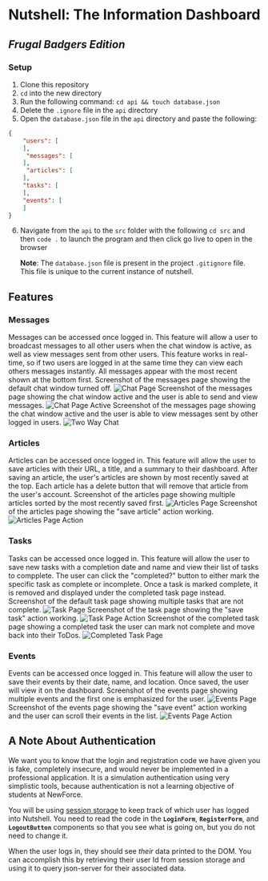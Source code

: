 # Nutshell: The Information Dashboard

## _Frugal Badgers Edition_

### Setup

1. Clone this repository
2. `cd` into the new directory
3. Run the following command: `cd api && touch database.json`
4. Delete the `.ignore` file in the `api` directory
5. Open the `database.json` file in the `api` directory and paste the following:
```json
{
    "users": [
    ],
     "messages": [
    ],
     "articles": [
    ],
    "tasks": [
    ],
    "events": [
    ]
}
```
6. Navigate from the `api` to the `src` folder with the following `cd src` and then `code .` to launch the program and then click go live to open in the browser


    **Note**: The `database.json` file is present in the project `.gitignore` file. This file is unique to the current instance of nutshell.

## Features

### Messages
Messages can be accessed once logged in. This feature will allow a user to broadcast messages to all other users when the chat window is active, as well as view messages sent from other users. This feature works in real-time, so if two users are logged in at the same time they can view each others messages instantly. All messages appear with the most recent shown at the bottom first.
Screenshot of the messages page showing the default chat window turned off.
![Chat Page](/images/Chat-widget.png)
Screenshot of the messages page showing the chat window active and the user is able to send and view messages.
![Chat Page Active](/images/Active-Chat-function.png)
Screenshot of the messages page showing the chat window active and the user is able to view messages sent by other logged in users.
![Two Way Chat](/images/Two-Chats-Active.png)
### Articles
Articles can be accessed once logged in. This feature will allow the user to save articles with their URL, a title, and a summary to their dashboard. After saving an article, the user's articles are shown by most recently saved at the top. Each article has a delete button that will remove that article from the user's account.
Screenshot of the articles page showing multiple articles sorted by the most recently saved first.
![Articles Page](/images/Articles-widget.png)
Screenshot of the articles page showing the "save article" action working.
![Articles Page Action](/images/Add-Article-function.png)
### Tasks
Tasks can be accessed once logged in. This feature will allow the user to save new tasks with a completion date and name and view their list of tasks to compplete. The user can click the "completed?" button to either mark the specific task as complete or incomplete. Once a task is marked complete, it is removed and displayed under the completed task page instead.
Screenshot of the default task page showing multiple tasks that are not complete.
![Task Page](/images/Tasks-widget.png)
Screenshot of the task page showing the "save task" action working.
![Task Page Action](/images/Add-Task-function.png)
Screenshot of the completed task page showing a completed task the user can mark not complete and move back into their ToDos.
![Completed Task Page](/images/Completed-Task-widget.png)
### Events
Events can be accessed once logged in. This feature will allow the user to save their events by their date, name, and location. Once saved, the user will view it on the dashboard.
Screenshot of the events page showing multiple events and the first one is emphasized for the user.
![Events Page](/images/Events-widget.png)
Screenshot of the events page showing the "save event" action working and the user can scroll their events in the list.
![Events Page Action](/images/Add-Event-function.png)

## A Note About Authentication

We want you to know that the login and registration code we have given you is fake, completely insecure, and would never be implemented in a professional application. It is a simulation authentication using very simplistic tools, because authentication is not a learning objective of students at NewForce.

You will be using [session storage](https://javascript.info/localstorage#sessionstorage) to keep track of which user has logged into Nutshell. You need to read the code in the **`LoginForm`**, **`RegisterForm`**, and **`LogoutButton`** components so that you see what is going on, but you do not need to change it.

When the user logs in, they should see _their_ data printed to the DOM. You can accomplish this by retrieving their user Id from session storage and using it to query json-server for their associated data. 
